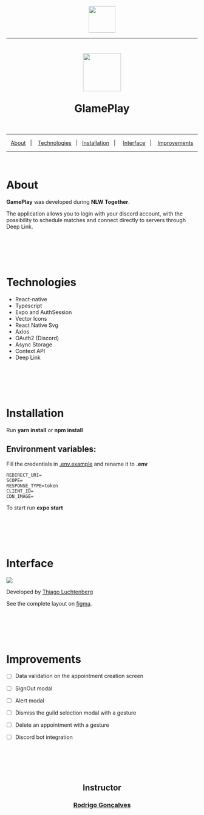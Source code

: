 <p align="center"><img src="https://i.ibb.co/p2rQcNW/nlw-logo.png" height="70"/></p>

---

<h1 align="center"><p>
<img src="https://i.ibb.co/rvt0WpW/icon.png" width="100">
</p><b>GlamePlay</b>
</h1>

</br>

---
<p align="center">
    <a href="#About">About</a>&nbsp;&nbsp;&nbsp;|&nbsp;&nbsp;&nbsp;
    <a href="#Technologies">Technologies</a>&nbsp;&nbsp;&nbsp;|&nbsp;&nbsp;
    <a href="#Installation">Installation</a>&nbsp;&nbsp;&nbsp;|&nbsp;&nbsp;&nbsp;&nbsp;
    <a href="#Interface">Interface</a>&nbsp;&nbsp;&nbsp;|&nbsp;&nbsp;&nbsp;
    <a href="#Improvements">Improvements</a>
</p>

---

</br>

# About

<p><b>GamePlay</b> was developed during <b>NLW Together</b>.</p>
The application allows you to login with your discord account, with the possibility to schedule matches and connect directly to servers through Deep Link.</p>

</br>
</br>
</br>
</br>

# Technologies
- React-native
- Typescript
- Expo and AuthSession
- Vector Icons
- React Native Svg
- Axios
- OAuth2 (Discord)
- Async Storage
- Context API
- Deep Link

</br>
</br>
</br>
</br>

# Installation
Run <b>yarn install</b> or <b>npm install</b>

## Environment variables: 
Fill the credentials in <u>.env.example</u> and rename it to <b>.env</b>
````
REDIRECT_URI=
SCOPE=
RESPONSE_TYPE=token
CLIENT_ID=
CDN_IMAGE=
````

<p>To start run <b>expo start</b></p>


</br>
</br>
</br>
</br>

# Interface

<p>
    <img src="https://ik.imagekit.io/cnbmdh4b9w/GamePlayFigma_n37WowQc7.png?updatedAt=1626991756128">
</p>

Developed by [Thiago Luchtenberg](https://www.linkedin.com/in/tiagoluchtenberg/?originalSubdomain=br) 

</p>

See the complete layout on [figma](<https://www.figma.com/file/QhTjxPzgnHHn0H2Bs3126c/GamePlay---NLW-Together-(Copy)?node-id=58913%3A83>).

</br>
</br>
</br>
</br>


# Improvements

- [ ] Data validation on the appointment creation screen

- [ ] SignOut modal

- [ ] Alert modal

- [ ] Dismiss the guild selection modal with a gesture

- [ ] Delete an appointment with a gesture

- [ ] Discord bot integration


</br>
</br>
</br>
</br>



<h2 align="center"> Instructor</h2>

<h3 align="center">

[Rodrigo Gonçalves](https://www.linkedin.com/in/rodrigo-gon%C3%A7alves-santana/)

<h3>


